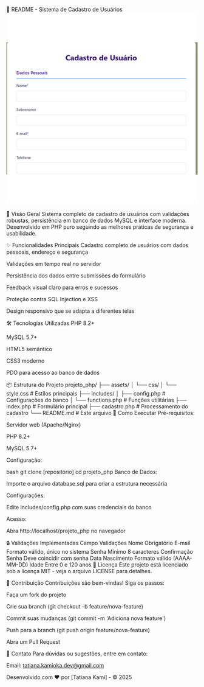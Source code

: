 📝 README - Sistema de Cadastro de Usuários
![Formulário](assets/image/nova.png)

📌 Visão Geral
Sistema completo de cadastro de usuários com validações robustas, persistência em banco de dados MySQL e interface moderna. Desenvolvido em PHP puro seguindo as melhores práticas de segurança e usabilidade.

✨ Funcionalidades Principais
Cadastro completo de usuários com dados pessoais, endereço e segurança

Validações em tempo real no servidor

Persistência dos dados entre submissões do formulário

Feedback visual claro para erros e sucessos

Proteção contra SQL Injection e XSS

Design responsivo que se adapta a diferentes telas

🛠️ Tecnologias Utilizadas
PHP 8.2+

MySQL 5.7+

HTML5 semântico

CSS3 moderno

PDO para acesso ao banco de dados

📦 Estrutura do Projeto
projeto_php/
├── assets/
│   └── css/
│       └── style.css       # Estilos principais
├── includes/
│   ├── config.php          # Configurações do banco
│   └── functions.php       # Funções utilitárias
├── index.php               # Formulário principal
├── cadastro.php            # Processamento do cadastro
└── README.md               # Este arquivo
🚀 Como Executar
Pré-requisitos:

Servidor web (Apache/Nginx)

PHP 8.2+

MySQL 5.7+

Configuração:

bash
git clone [repositório]
cd projeto_php
Banco de Dados:

Importe o arquivo database.sql para criar a estrutura necessária

Configurações:

Edite includes/config.php com suas credenciais do banco

Acesso:

Abra http://localhost/projeto_php no navegador

🔒 Validações Implementadas
Campo	Validações
Nome	Obrigatório
E-mail	Formato válido, único no sistema
Senha	Mínimo 8 caracteres
Confirmação Senha	Deve coincidir com senha
Data Nascimento	Formato válido (AAAA-MM-DD)
Idade	Entre 0 e 120 anos
📝 Licença
Este projeto está licenciado sob a licença MIT - veja o arquivo LICENSE para detalhes.

🤝 Contribuição
Contribuições são bem-vindas! Siga os passos:

Faça um fork do projeto

Crie sua branch (git checkout -b feature/nova-feature)

Commit suas mudanças (git commit -m 'Adiciona nova feature')

Push para a branch (git push origin feature/nova-feature)

Abra um Pull Request

📧 Contato
Para dúvidas ou sugestões, entre em contato:

Email: tatiana.kamioka.dev@gmail.com



Desenvolvido com ❤️ por [Tatiana Kami] - © 2025
